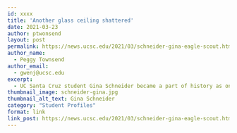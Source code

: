 ```yaml
---
id: xxxx
title: 'Another glass ceiling shattered'
date: 2021-03-23
author: ptwonsend
layout: post
permalink: https://news.ucsc.edu/2021/03/schneider-gina-eagle-scout.html
author_name:
  - Peggy Townsend
author_email:
  - gwenj@ucsc.edu
excerpt:
  - UC Santa Cruz student Gina Schneider became a part of history as one of the first women in the U.S. to achieve the rank of Eagle Scout
thumbnail_image: schneider-gina.jpg
thumbnail_alt_text: Gina Schneider
category: "Student Profiles"
format: link
link_post: https://news.ucsc.edu/2021/03/schneider-gina-eagle-scout.html
---
```

